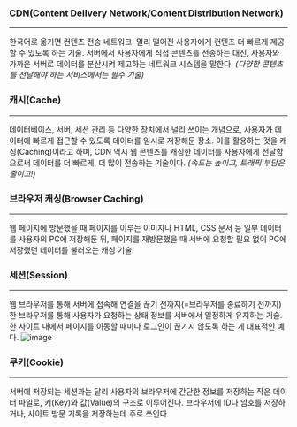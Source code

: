 ### CDN(Content Delivery Network/Content Distribution Network)
---
한국어로 옮기면 컨텐츠 전송 네트워크. 멀리 떨어진 사용자에게 컨텐츠 더 빠르게 제공할 수 있도록 하는 기술.
서버에서 사용자에게 직접 콘텐츠를 전송하는 대신, 사용자와 가까운 서버로 데이터를 분산시켜 제고하는 네트워크 시스템을 말한다.
*(다양한 콘텐츠를 전달해야 하는 서비스에서는 필수 기술)*

### 캐시(Cache)
---
데이터베이스, 서버, 세션 관리 등 다양한 장치에서 널리 쓰이는 개념으로, 사용자가 데이터에 빠르게 접근할 수 있도록 데이터를 임시로 저장해둔 장소. 이를 활용하는 것을 캐싱(Caching)이라고 하며, CDN 역시 웹 콘텐츠를 캐싱한 데이터를 사용자에게 전달함으로써 데이터를 더 빠르게, 더 많이 전송하는 기술이다. *(속도는 높이고, 트래픽 부담은 줄이고!)*

### 브라우저 캐싱(Browser Caching)
---
웹 페이지에 방문했을 때 페이지를 이루는 이미지나 HTML, CSS 문서 등 일부 데이터를 사용자의 PC에 저장해둔 뒤, 페이지를 재방문했을 때 서버에 요청할 필요 없이 PC에 저장했던 데이터를 불러오는 캐싱 기술.

### 세션(Session)
---
웹 브라우저를 통해 서버에 접속해 연결을 끊기 전까지(=브라우저를 종료하기 전까지) 한 브라우저를 통해 사용자가 요청하는 상태 정보를 서버에서 일정하게 유지하는 기술. 한 사이트 내에서 페이지를 이동할 때마다 로그인이 끊기지 않도록 하는 게 대표적인 예다.
![image](https://cdn.inflearn.com/public/files/pages/a184e862-94ca-4581-a29b-1841ca9c4252/vol13-5.png)

### 쿠키(Cookie)
---
서버에 저장되는 세션과는 달리 사용자의 브라우저에 간단한 정보를 저장하는 작은 데이터 파일로, 키(Key)와 값(Value)의 구조로 이루어진다. 브라우저에 ID나 암호를 저장하거나, 사이트 방문 기록을 저장하는데 주로 쓰인다.
